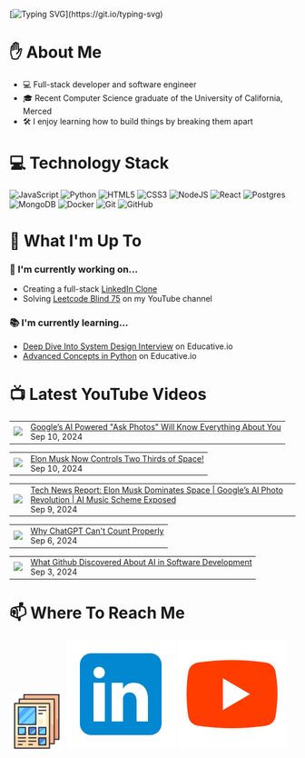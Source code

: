 [![Typing SVG](https://readme-typing-svg.herokuapp.com?font=Fira+Code&pause=1000&color=16C300&width=435&lines=%F0%9F%91%8B+Hi+there!+I'm+Ryo.)](https://git.io/typing-svg)

# :raised_hand: About Me
* 💻 Full-stack developer and software engineer
* 🎓 Recent Computer Science graduate of the University of California, Merced
* 🛠️ I enjoy learning how to build things by breaking them apart

# 💻 Technology Stack
![JavaScript](https://img.shields.io/badge/javascript-%23323330.svg?style=for-the-badge&logo=javascript&logoColor=%23F7DF1E)
![Python](https://img.shields.io/badge/python-3670A0?style=for-the-badge&logo=python&logoColor=ffdd54)
![HTML5](https://img.shields.io/badge/html5-%23E34F26.svg?style=for-the-badge&logo=html5&logoColor=white)
![CSS3](https://img.shields.io/badge/css3-%231572B6.svg?style=for-the-badge&logo=css3&logoColor=white)
![NodeJS](https://img.shields.io/badge/node.js-6DA55F?style=for-the-badge&logo=node.js&logoColor=white)
![React](https://img.shields.io/badge/react-%2320232a.svg?style=for-the-badge&logo=react&logoColor=%2361DAFB)
![Postgres](https://img.shields.io/badge/postgres-%23316192.svg?style=for-the-badge&logo=postgresql&logoColor=white)
![MongoDB](https://img.shields.io/badge/MongoDB-%234ea94b.svg?style=for-the-badge&logo=mongodb&logoColor=white)
![Docker](https://img.shields.io/badge/docker-%230db7ed.svg?style=for-the-badge&logo=docker&logoColor=white)
![Git](https://img.shields.io/badge/git-%23F05033.svg?style=for-the-badge&logo=git&logoColor=white)
![GitHub](https://img.shields.io/badge/github-%23121011.svg?style=for-the-badge&logo=github&logoColor=white)

# :telescope: What I'm Up To
### :wrench: I'm currently working on...
* Creating a full-stack <a href="https://github.com/ryowright/LinkedIn-Clone" target="_blank" rel="noopener noreferrer">LinkedIn Clone</a>
* Solving <a href="https://www.youtube.com/playlist?list=PLON94Wn6Xl0EbvchLmiifLGOiQ2TP0dcr" target="_blank" rel="noopener noreferrer">Leetcode Blind 75</a> on my YouTube channel
### :books: I'm currently learning...
* <a href="https://www.educative.io/path/deep-dive-into-system-design-interview" target="_blank" rel="noopener noreferrer">Deep Dive Into System Design Interview</a> on Educative.io
* <a href="https://www.educative.io/module/advanced-concepts-in-python" target="_blank" rel="noopener noreferrer">Advanced Concepts in Python</a> on Educative.io

# 📺 Latest YouTube Videos
<!-- BLOG-POST-LIST:START --><table><tr><td><a href="https://www.youtube.com/watch?v=SNGphOG9FcM"><img width="140px" src="https://i.ytimg.com/vi/SNGphOG9FcM/mqdefault.jpg"></a></td>
<td><a href="https://www.youtube.com/watch?v=SNGphOG9FcM">Google’s AI Powered &quot;Ask Photos&quot; Will Know Everything About You</a><br/>Sep 10, 2024</td></tr></table>
<table><tr><td><a href="https://www.youtube.com/watch?v=mTvB6pl4XAg"><img width="140px" src="https://i.ytimg.com/vi/mTvB6pl4XAg/mqdefault.jpg"></a></td>
<td><a href="https://www.youtube.com/watch?v=mTvB6pl4XAg">Elon Musk Now Controls Two Thirds of Space!</a><br/>Sep 10, 2024</td></tr></table>
<table><tr><td><a href="https://www.youtube.com/watch?v=-jw3xrm2rx4"><img width="140px" src="https://i.ytimg.com/vi/-jw3xrm2rx4/mqdefault.jpg"></a></td>
<td><a href="https://www.youtube.com/watch?v=-jw3xrm2rx4">Tech News Report: Elon Musk Dominates Space | Google’s AI Photo Revolution | AI Music Scheme Exposed</a><br/>Sep 9, 2024</td></tr></table>
<table><tr><td><a href="https://www.youtube.com/watch?v=4ObRFBg2sNg"><img width="140px" src="https://i.ytimg.com/vi/4ObRFBg2sNg/mqdefault.jpg"></a></td>
<td><a href="https://www.youtube.com/watch?v=4ObRFBg2sNg">Why ChatGPT Can&#39;t Count Properly</a><br/>Sep 6, 2024</td></tr></table>
<table><tr><td><a href="https://www.youtube.com/watch?v=p_pD4YH3X9s"><img width="140px" src="https://i.ytimg.com/vi/p_pD4YH3X9s/mqdefault.jpg"></a></td>
<td><a href="https://www.youtube.com/watch?v=p_pD4YH3X9s">What Github Discovered About AI in Software Development</a><br/>Sep 3, 2024</td></tr></table>
<!-- BLOG-POST-LIST:END -->

# 📫 Where To Reach Me
![]()<a href="https://ryowright.github.io/MyPortfolio/" target="_blank" rel="noopener noreferrer"><img src="./portfolioicon.png" alt="Portfolio Icon"></a>
![]()<a href="https://www.linkedin.com/in/ryo-wright/" target="_blank" rel="noopener noreferrer"><img src="./linkedinicon.svg" alt="LinkeIn Icon"></a>
![]()<a href="https://www.youtube.com/@SWEwithRyo" target="_blank" rel="noopener noreferrer"><img src="./youtubeicon.svg" alt="YouTube Icon"></a>
